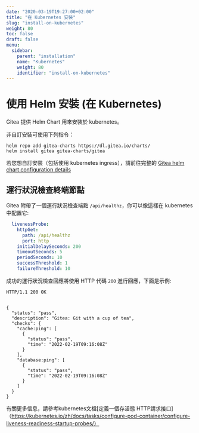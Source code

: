 ```yaml
---
date: "2020-03-19T19:27:00+02:00"
title: "在 Kubernetes 安裝"
slug: "install-on-kubernetes"
weight: 80
toc: false
draft: false
menu:
  sidebar:
    parent: "installation"
    name: "Kubernetes"
    weight: 80
    identifier: "install-on-kubernetes"
---
```


# 使用 Helm 安裝 (在 Kubernetes)

Gitea 提供 Helm Chart 用來安裝於 kubernetes。

非自訂安裝可使用下列指令：

```
helm repo add gitea-charts https://dl.gitea.io/charts/
helm install gitea gitea-charts/gitea
```

若您想自訂安裝（包括使用 kubernetes ingress），請前往完整的 [Gitea helm chart configuration details](https://gitea.com/gitea/helm-chart/)

## 運行狀況檢查終端節點

Gitea 附帶了一個運行狀況檢查端點 `/api/healthz`，你可以像這樣在 kubernetes 中配置它:

```yaml
  livenessProbe:
    httpGet:
      path: /api/healthz
      port: http
    initialDelaySeconds: 200
    timeoutSeconds: 5
    periodSeconds: 10
    successThreshold: 1
    failureThreshold: 10
```

成功的運行狀況檢查回應將使用 HTTP 代碼 `200` 進行回應，下面是示例:

```
HTTP/1.1 200 OK


{
  "status": "pass",
  "description": "Gitea: Git with a cup of tea",
  "checks": {
    "cache:ping": [
      {
        "status": "pass",
        "time": "2022-02-19T09:16:08Z"
      }
    ],
    "database:ping": [
      {
        "status": "pass",
        "time": "2022-02-19T09:16:08Z"
      }
    ]
  }
}
```

有關更多信息，請參考kubernetes文檔[定義一個存活態 HTTP請求接口]（https://kubernetes.io/zh/docs/tasks/configure-pod-container/configure-liveness-readiness-startup-probes/）
